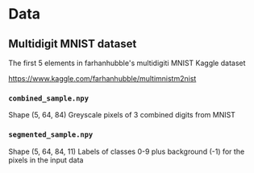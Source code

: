 # Data
## Multidigit MNIST dataset
The first 5 elements in farhanhubble's multidigiti MNIST Kaggle dataset

https://www.kaggle.com/farhanhubble/multimnistm2nist

### `combined_sample.npy`
Shape (5, 64, 84)
Greyscale pixels of 3 combined digits from MNIST

### `segmented_sample.npy`
Shape (5, 64, 84, 11)
Labels of classes 0-9 plus background (-1) for the pixels in the input data

